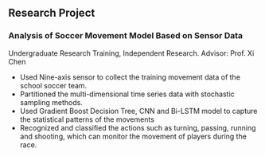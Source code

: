 ## Research Project
### Analysis of Soccer Movement Model Based on Sensor Data

Undergraduate Research Training, Independent Research. Advisor: Prof. Xi Chen

* Used Nine-axis sensor to collect the training movement data of the school soccer team.
* Partitioned the multi-dimensional time series data with stochastic sampling methods.
* Used Gradient Boost Decision Tree, CNN and Bi-LSTM model to capture the statistical patterns of the movements
* Recognized and classified the actions such as turning, passing, running and shooting, which can monitor the movement of players during the race.
